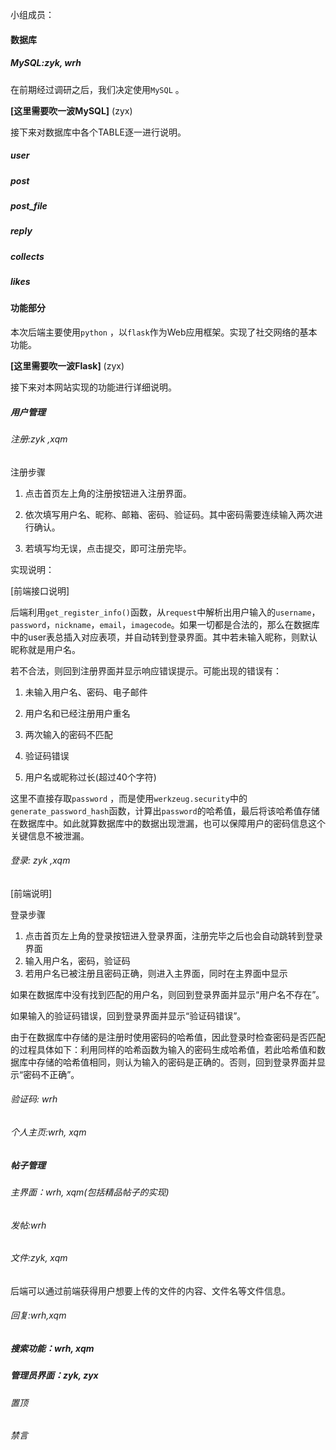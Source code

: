 小组成员：



#### 数据库

##### MySQL:zyk, wrh

在前期经过调研之后，我们决定使用`MySQL` 。

**[这里需要吹一波MySQL]** (zyx)

接下来对数据库中各个TABLE逐一进行说明。

##### user

##### post

##### post_file

##### reply

##### collects

##### likes

#### 功能部分

本次后端主要使用`python` ，以`flask`作为Web应用框架。实现了社交网络的基本功能。

**[这里需要吹一波Flask]**  (zyx)

接下来对本网站实现的功能进行详细说明。

##### 用户管理

###### 注册:zyk ,xqm

注册步骤

1. 点击首页左上角的注册按钮进入注册界面。

1. 依次填写用户名、昵称、邮箱、密码、验证码。其中密码需要连续输入两次进行确认。
2. 若填写均无误，点击提交，即可注册完毕。

实现说明：

[前端接口说明]

后端利用`get_register_info()`函数，从`request`中解析出用户输入的`username`，`password`，`nickname`，`email`，`imagecode`。如果一切都是合法的，那么在数据库中的user表总插入对应表项，并自动转到登录界面。其中若未输入昵称，则默认昵称就是用户名。

若不合法，则回到注册界面并显示响应错误提示。可能出现的错误有：

1. 未输入用户名、密码、电子邮件

2. 用户名和已经注册用户重名

3. 两次输入的密码不匹配

4. 验证码错误

5. 用户名或昵称过长(超过40个字符)

这里不直接存取`password` ，而是使用`werkzeug.security`中的`generate_password_hash`函数，计算出`password`的哈希值，最后将该哈希值存储在数据库中。如此就算数据库中的数据出现泄漏，也可以保障用户的密码信息这个关键信息不被泄漏。

###### 登录:  zyk ,xqm

[前端说明]

登录步骤

1. 点击首页左上角的登录按钮进入登录界面，注册完毕之后也会自动跳转到登录界面
2. 输入用户名，密码，验证码
3. 若用户名已被注册且密码正确，则进入主界面，同时在主界面中显示

如果在数据库中没有找到匹配的用户名，则回到登录界面并显示“用户名不存在”。

如果输入的验证码错误，回到登录界面并显示“验证码错误”。

由于在数据库中存储的是注册时使用密码的哈希值，因此登录时检查密码是否匹配的过程具体如下：利用同样的哈希函数为输入的密码生成哈希值，若此哈希值和数据库中存储的哈希值相同，则认为输入的密码是正确的。否则，回到登录界面并显示“密码不正确”。

###### 验证码: wrh

###### 个人主页:wrh, xqm

##### 帖子管理

###### 主界面：wrh, xqm(包括精品帖子的实现)

###### 发帖:wrh

###### 文件:zyk, xqm

后端可以通过前端获得用户想要上传的文件的内容、文件名等文件信息。

###### 回复:wrh,xqm

##### 搜索功能：wrh, xqm

##### 管理员界面：zyk, zyx

###### 置顶

###### 禁言

